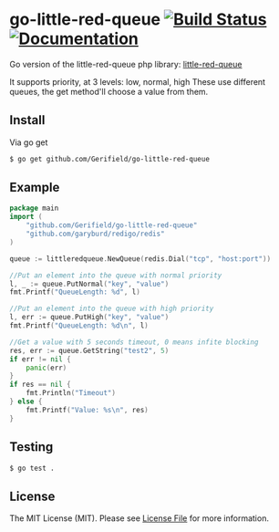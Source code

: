 # go-little-red-queue [![Build Status](https://next.travis-ci.org/Gerifield/go-little-red-queue.svg?branch=master)](https://next.travis-ci.org/Gerifield/go-little-red-queue) [![Documentation](https://godoc.org/github.com/Gerifield/go-little-red-queue?status.svg)](https://godoc.org/github.com/Gerifield/go-little-red-queue)
Go version of the little-red-queue php library: [little-red-queue](https://github.com/Gerifield/little-red-queue)

It supports priority, at 3 levels: low, normal, high
These use different queues, the get method'll choose a value from them.

## Install

Via go get

``` bash
$ go get github.com/Gerifield/go-little-red-queue
```
## Example

``` go
package main
import (
	"github.com/Gerifield/go-little-red-queue"
	"github.com/garyburd/redigo/redis"
)

queue := littleredqueue.NewQueue(redis.Dial("tcp", "host:port"))

//Put an element into the queue with normal priority
l, _ := queue.PutNormal("key", "value")
fmt.Printf("QueueLength: %d", l)

//Put an element into the queue with high priority
l, err := queue.PutHigh("key", "value")
fmt.Printf("QueueLength: %d\n", l)

//Get a value with 5 seconds timeout, 0 means infite blocking
res, err := queue.GetString("test2", 5)
if err != nil {
	panic(err)
}
if res == nil {
	fmt.Println("Timeout")
} else {
	fmt.Printf("Value: %s\n", res)
}
```

## Testing

``` bash
$ go test .
```

## License

The MIT License (MIT). Please see [License File](LICENSE) for more information.
